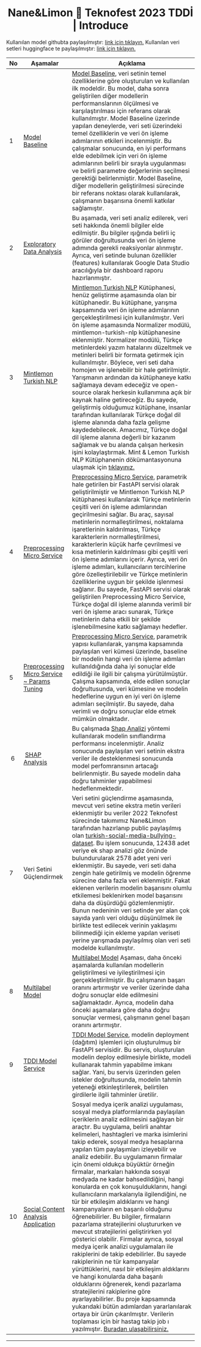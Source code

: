 <h1 align = 'Center'>Nane&Limon 🐍 Teknofest 2023 TDDİ | Introduce</h1>

Kullanılan model githubta paylaşılmıştır: [link için tıklayın.](https://huggingface.co/nanelimon/bert-base-insult-model/tree/main)
Kullanılan veri setleri huggingface te paylaşılmıştır: [link için tıklayın.](https://huggingface.co/datasets/nanelimon/insult-dataset)


| No | Aşamalar | Açıklama |
| --- | --- | --- |
| 1 | [Model Baseline](https://github.com/Teknofest-Nane-Limon/model-baseline-insult) | [Model Baseline](https://github.com/Teknofest-Nane-Limon/model-baseline-insult/blob/main/baseline_model.ipynb), veri setinin temel özelliklerine göre oluşturulan ve kullanılan ilk modeldir. Bu model, daha sonra geliştirilen diğer modellerin performanslarının ölçülmesi ve karşılaştırılması için referans olarak kullanılmıştır. Model Baseline üzerinde yapılan deneylerde, veri seti üzerindeki temel özelliklerin ve veri ön işleme adımlarının etkileri incelenmiştir. Bu çalışmalar sonucunda, en iyi performans elde edebilmek için veri ön işleme adımlarının belirli bir sırayla uygulanması ve belirli parametre değerlerinin seçilmesi gerektiği belirlenmiştir. Model Baseline, diğer modellerin geliştirilmesi sürecinde bir referans noktası olarak kullanılarak, çalışmanın başarısına önemli katkılar sağlamıştır.| 
| 2 | [Exploratory Data Analysis](https://lookerstudio.google.com/reporting/92fe0588-0ada-4e17-9aaf-d988e430d88d) |Bu aşamada, veri seti analiz edilerek, veri seti hakkında önemli bilgiler elde edilmiştir. Bu bilgiler ışığında belirli iç görüler doğrultusunda veri ön işleme adımında gerekli reaksiyonlar alınmıştır. Ayrıca, veri setinde bulunan özellikler (features) kullanılarak Google Data Studio aracılığıyla bir dashboard raporu hazırlanmıştır. |
| 3 | [Mintlemon Turkish NLP](https://github.com/Teknofest-Nane-Limon/mintlemon-turkish-nlp) |[Mintlemon Turkish NLP](https://github.com/Teknofest-Nane-Limon/mintlemon-turkish-nlp) Kütüphanesi, henüz geliştirme aşamasında olan bir kütüphanedir. Bu kütüphane, yarışma kapsamında veri ön işleme adımlarının gerçekleştirilmesi için kullanılmıştır. Veri ön işleme aşamasında Normalizer modülü, mintlemon-turkish-nlp kütüphanesine eklenmiştir. Normalizer modülü, Türkçe metinlerdeki yazım hatalarını düzeltmek ve metinleri belirli bir formata getirmek için kullanılmıştır. Böylece, veri seti daha homojen ve işlenebilir bir hale getirilmiştir. Yarışmanın ardından da kütüphaneye katkı sağlamaya devam edeceğiz ve open-source olarak herkesin kullanımına açık bir kaynak haline getireceğiz. Bu sayede, geliştirmiş olduğumuz kütüphane, insanlar tarafından kullanılarak Türkçe doğal dil işleme alanında daha fazla gelişme kaydedebilecek. Amacımız, Türkçe doğal dil işleme alanına değerli bir kazanım sağlamak ve bu alanda çalışan herkesin işini kolaylaştırmak. Mint & Lemon Turkish NLP Kütüphanenin dökümantasyonuna ulaşmak için [tıklayınız.](https://mintlemon-turkish-nlp.readthedocs.io/en/latest/)|
| 4 | [Preprocessing Micro Service](https://github.com/Teknofest-Nane-Limon/preprocessing-micro-service) |[Preprocessing Micro Service](https://github.com/Teknofest-Nane-Limon/preprocessing-micro-service), parametrik hale getirilen bir FastAPI servisi olarak geliştirilmiştir ve Mintlemon Turkish NLP kütüphanesi kullanılarak Türkçe metinlerin çeşitli veri ön işleme adımlarından geçirilmesini sağlar. Bu araç, sayısal metinlerin normalleştirilmesi, noktalama işaretlerinin kaldırılması, Türkçe karakterlerin normalleştirilmesi, karakterlerin küçük harfe çevrilmesi ve kısa metinlerin kaldırılması gibi çeşitli veri ön işleme adımlarını içerir. Ayrıca, veri ön işleme adımları, kullanıcıların tercihlerine göre özelleştirilebilir ve Türkçe metinlerin özelliklerine uygun bir şekilde işlenmesi sağlanır. Bu sayede, FastAPI servisi olarak geliştirilen Preprocessing Micro Service, Türkçe doğal dil işleme alanında verimli bir veri ön işleme aracı sunarak, Türkçe metinlerin daha etkili bir şekilde işlenebilmesine katkı sağlamayı hedefler.|
| 5 | [Preprocessing Micro Service ~ Params Tuning](https://github.com/Teknofest-Nane-Limon/preprocessing-micro-service/blob/main/README.md) |[Preprocessing Micro Service](https://github.com/Teknofest-Nane-Limon/preprocessing-micro-service/blob/main/README.md), parametrik yapısı kullanılarak, yarışma kapsamında paylaşılan veri kümesi üzerinde, baseline bir modelin hangi veri ön işleme adımları kullanıldığında daha iyi sonuçlar elde edildiği ile ilgili bir çalışma yürütülmüştür. Çalışma kapsamında, elde edilen sonuçlar doğrultusunda,  veri kümesine ve modelin hedeflerine uygun en iyi veri ön işleme adımları seçilmiştir. Bu sayede, daha verimli ve doğru sonuçlar elde etmek mümkün olmaktadır. | 
| 6 | [SHAP Analysis](https://github.com/Teknofest-Nane-Limon/nlp-shap-exploration-teknofest-2023)| Bu çalışmada [Shap Analizi](https://github.com/Teknofest-Nane-Limon/nlp-shap-exploration-teknofest-2023) yöntemi kullanılarak modelin sınıflandırma performansı incelenmiştir. Analiz sonucunda paylaşılan veri setinin ekstra veriler ile desteklenmesi sonucunda model perfomransının artacağı belirlenmiştir. Bu sayede modelin daha doğru tahminler yapabilmesi hedeflenmektedir.
| 7 | Veri Setini Güçlendirmek| Veri setini güçlendirme aşamasında, mevcut veri setine ekstra metin verileri eklenmiştir bu veriler 2022 Teknofest sürecinde takımımız Nane&Limon tarafından hazırlanıp public paylaşılmış olan [turkish-social-media-bullying-dataset](https://huggingface.co/datasets/nanelimon/turkish-social-media-bullying-dataset). Bu işlem sonucunda, 12438 adet veriye ek shap analizi göz önünde bulundurularak 2578 adet yeni veri eklenmiştir. Bu sayede, veri seti daha zengin hale getirilmiş ve modelin öğrenme sürecine daha fazla veri eklenmiştir. Fakat eklenen verilerin modelin başarısını olumlu etkilemesi beklenirken model başarısını daha da düşürdüğü gözlemlenmiştir. Bunun nedeninin veri setinde yer alan çok sayıda yanlı veri olduğu düşünülmek ile birlikte test edilecek verinin yaklaşımı bilinmediği için ekleme yapılan veriseti yerine yarışmada paylaşılmış olan veri seti modelde kullanılmıştır. 
| 8 |[Multilabel Model](https://github.com/Teknofest-Nane-Limon/model-baseline-insult/blob/main/multi_label_BERT_model.ipynb)|[Multilabel Model](https://github.com/Teknofest-Nane-Limon/model-baseline-insult/blob/main/multi_label_BERT_model.ipynb) Aşaması, daha önceki aşamalarda kullanılan modellerin geliştirilmesi ve iyileştirilmesi için gerçekleştirilmiştir. Bu çalışmanın başarı oranını artırmıştır ve veriler üzerinde daha doğru sonuçlar elde edilmesini sağlamaktadır. Ayrıca, modelin daha önceki aşamalara göre daha doğru sonuçlar vermesi, çalışmanın genel başarı oranını artırmıştır. |
| 9 | [TDDI Model Service](https://github.com/Teknofest-Nane-Limon/tddi-model-service) | [TDDI Model Service](https://github.com/Teknofest-Nane-Limon/tddi-model-service), modelin deployment (dağıtım) işlemleri için oluşturulmuş bir FastAPI servisidir. Bu servis, oluşturulan modelin deploy edilmesiyle birlikte, modeli kullanarak tahmin yapabilme imkanı sağlar. Yani, bu servis üzerinden gelen istekler doğrultusunda, modelin tahmin yeteneği etkinleştirilerek, belirtilen girdilerle ilgili tahminler üretilir. 
| 10 | [Social Content Analysis Application](https://github.com/Teknofest-Nane-Limon/social-content-analysis-app) | Sosyal medya içerik analizi uygulaması, sosyal medya platformlarında paylaşılan içeriklerin analiz edilmesini sağlayan bir araçtır. Bu uygulama, belirli anahtar kelimeleri, hashtagleri ve marka isimlerini takip ederek, sosyal medya hesaplarına yapılan tüm paylaşımları izleyebilir ve analiz edebilir. Bu uygulamanın firmalar için önemi oldukça büyüktür örneğin firmalar, markaları hakkında sosyal medyada ne kadar bahsedildiğini, hangi konularda en çok konuşulduklarını, hangi kullanıcıların markalarıyla ilgilendiğini, ne tür bir etkileşim aldıklarını ve hangi kampanyaların en başarılı olduğunu öğrenebilirler. Bu bilgiler, firmaların pazarlama stratejilerini oluştururken ve mevcut stratejilerini geliştirirken yol gösterici olabilir. Firmalar ayrıca, sosyal medya içerik analizi uygulamaları ile rakiplerini de takip edebilirler. Bu sayede rakiplerinin ne tür kampanyalar yürüttüklerini, nasıl bir etkileşim aldıklarını ve hangi konularda daha başarılı olduklarını öğrenerek, kendi pazarlama stratejilerini rakiplerine göre ayarlayabilirler. Bu proje kapsamında yukarıdaki bütün adımlardan yararlanılarak ortaya bir ürün çıkarılmıştır. Verilerin toplaması için bir hastag takip job ı yazılmıştır. [Buradan ulaşabilirsiniz.](https://github.com/Teknofest-Nane-Limon/twitter_hashtag_following)
---
